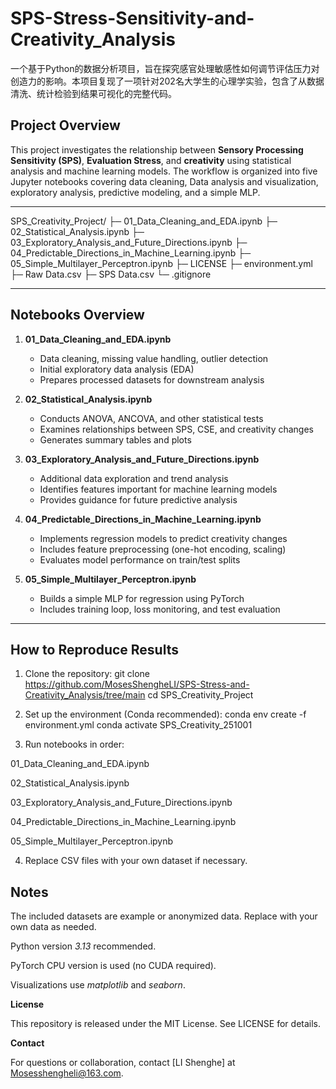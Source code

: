 # SPS-Stress-Sensitivity-and-Creativity_Analysis

一个基于Python的数据分析项目，旨在探究感官处理敏感性如何调节评估压力对创造力的影响。本项目复现了一项针对202名大学生的心理学实验，包含了从数据清洗、统计检验到结果可视化的完整代码。

## Project Overview
This project investigates the relationship between **Sensory Processing Sensitivity (SPS)**, **Evaluation Stress**, and **creativity** using statistical analysis and machine learning models. The workflow is organized into five Jupyter notebooks covering data cleaning, Data analysis and visualization, exploratory analysis, predictive modeling, and a simple MLP.

---

SPS_Creativity_Project/
├─ 01_Data_Cleaning_and_EDA.ipynb
├─ 02_Statistical_Analysis.ipynb
├─ 03_Exploratory_Analysis_and_Future_Directions.ipynb
├─ 04_Predictable_Directions_in_Machine_Learning.ipynb
├─ 05_Simple_Multilayer_Perceptron.ipynb
├─ LICENSE
├─ environment.yml
├─ Raw Data.csv
├─ SPS Data.csv
└─ .gitignore

---

## Notebooks Overview

1. **01_Data_Cleaning_and_EDA.ipynb**  
   - Data cleaning, missing value handling, outlier detection  
   - Initial exploratory data analysis (EDA)  
   - Prepares processed datasets for downstream analysis  

2. **02_Statistical_Analysis.ipynb**  
   - Conducts ANOVA, ANCOVA, and other statistical tests  
   - Examines relationships between SPS, CSE, and creativity changes  
   - Generates summary tables and plots  

3. **03_Exploratory_Analysis_and_Future_Directions.ipynb**  
   - Additional data exploration and trend analysis  
   - Identifies features important for machine learning models  
   - Provides guidance for future predictive analysis  

4. **04_Predictable_Directions_in_Machine_Learning.ipynb**  
   - Implements regression models to predict creativity changes  
   - Includes feature preprocessing (one-hot encoding, scaling)  
   - Evaluates model performance on train/test splits  

5. **05_Simple_Multilayer_Perceptron.ipynb**  
   - Builds a simple MLP for regression using PyTorch  
   - Includes training loop, loss monitoring, and test evaluation  

---

## How to Reproduce Results

1. Clone the repository:
git clone <https://github.com/MosesShengheLI/SPS-Stress-and-Creativity_Analysis/tree/main>
cd SPS_Creativity_Project

2. Set up the environment (Conda recommended):
conda env create -f environment.yml
conda activate SPS_Creativity_251001

4. Run notebooks in order:

01_Data_Cleaning_and_EDA.ipynb

02_Statistical_Analysis.ipynb

03_Exploratory_Analysis_and_Future_Directions.ipynb

04_Predictable_Directions_in_Machine_Learning.ipynb

05_Simple_Multilayer_Perceptron.ipynb

4. Replace CSV files with your own dataset if necessary.

## Notes

The included datasets are example or anonymized data. Replace with your own data as needed.

Python version _3.13_ recommended.

PyTorch CPU version is used (no CUDA required).

Visualizations use _matplotlib_ and _seaborn_.

**License**

This repository is released under the MIT License. See LICENSE for details.

**Contact**

For questions or collaboration, contact [LI Shenghe] at Mosesshengheli@163.com.
